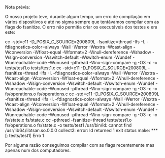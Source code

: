 Nota prévia:

O nosso projeto teve, durante algum tempo, um erro de compilação em
vários dispositivos e até no sigma sempre que tentávamos compilar com
as flags do fsanitize. O erro não permitia criar os executáveis dos
testes e era este:

cc -std=c11 -D_POSIX_C_SOURCE=200809L -fsanitize=thread -Ifs -I.
-fdiagnostics-color=always -Wall -Werror -Wextra -Wcast-align
-Wconversion -Wfloat-equal -Wformat=2 -Wnull-dereference -Wshadow
-Wsign-conversion -Wswitch-default -Wswitch-enum -Wundef
-Wunreachable-code -Wunused -pthread -Wno-sign-compare -g -O3   -c -o
tests/test1.o tests/test1.c
cc -std=c11 -D_POSIX_C_SOURCE=200809L -fsanitize=thread -Ifs -I.
-fdiagnostics-color=always -Wall -Werror -Wextra -Wcast-align
-Wconversion -Wfloat-equal -Wformat=2 -Wnull-dereference -Wshadow
-Wsign-conversion -Wswitch-default -Wswitch-enum -Wundef
-Wunreachable-code -Wunused -pthread -Wno-sign-compare -g -O3   -c -o
fs/operations.o fs/operations.c
cc -std=c11 -D_POSIX_C_SOURCE=200809L -fsanitize=thread -Ifs -I.
-fdiagnostics-color=always -Wall -Werror -Wextra -Wcast-align
-Wconversion -Wfloat-equal -Wformat=2 -Wnull-dereference -Wshadow
-Wsign-conversion -Wswitch-default -Wswitch-enum -Wundef
-Wunreachable-code -Wunused -pthread -Wno-sign-compare -g -O3   -c -o
fs/state.o fs/state.c
cc -pthread -fsanitize=thread  tests/test1.o fs/operations.o
fs/state.o   -o tests/test1
/usr/bin/ld: cannot find /usr/lib64/libtsan.so.0.0.0
collect2: error: ld returned 1 exit status
make: *** [<interno>: tests/test1] Erro 1

Por alguma razão conseguimos compilar com as flags recentemente mas
apenas num dos computadores.
